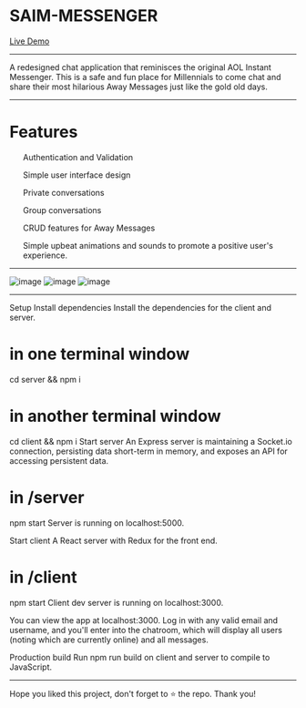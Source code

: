 # SAIM-MESSENGER
<a href="https://saim-messenger-frontend.onrender.com/">Live Demo</a>
<hr/>
A redesigned chat application that reminisces the original AOL Instant Messenger.  This is a safe and fun place for Millennials to come chat and share their most hilarious Away Messages just like the gold old days. 
<hr/>

# Features

<ul>Authentication and Validation</ul>
<ul>Simple user interface design</ul>
<ul>Private conversations</ul>
<ul>Group conversations</ul>
<ul>CRUD features for Away Messages</ul>
<ul>Simple upbeat animations and sounds to promote a positive user's experience.</ul>
<hr/>

![image](https://user-images.githubusercontent.com/107096694/226524288-d809209f-501b-4095-89f6-76fca81d7c3f.png)
![image](https://user-images.githubusercontent.com/107096694/226524401-9807f791-fc31-4275-bf11-658fa39e2dc8.png)
![image](https://user-images.githubusercontent.com/107096694/226524665-22d21138-de50-4723-8fee-0d070c88d44b.png)
<hr/>
Setup
Install dependencies
Install the dependencies for the client and server.

# in one terminal window
cd server && npm i
# in another terminal window
cd client && npm i
Start server
An Express server is maintaining a Socket.io connection, persisting data short-term in memory, and exposes an API for accessing persistent data.

# in /server
npm start
Server is running on localhost:5000.

Start client
A React server with Redux for the front end.

# in /client
npm start
Client dev server is running on localhost:3000.

You can view the app at localhost:3000. Log in with any valid email and username, and you'll enter into the chatroom, which will display all users (noting which are currently online) and all messages.

Production build
Run npm run build on client and server to compile to JavaScript.

<hr/>
Hope you liked this project, don't forget to ⭐ the repo.  Thank you!
